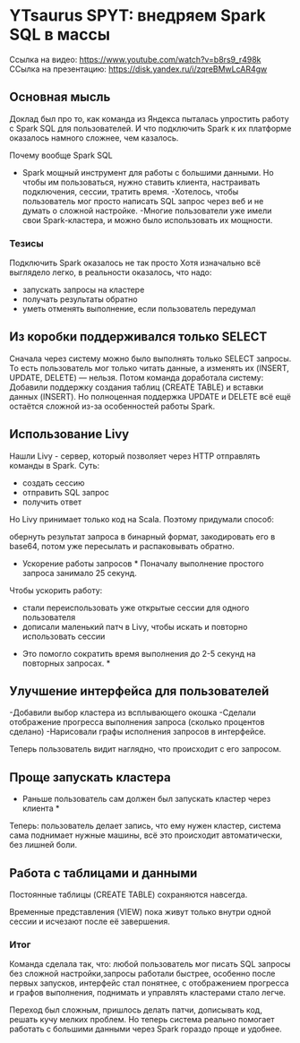 # YTsaurus SPYT: внедряем Spark SQL в массы #
Ссылка на видео: https://www.youtube.com/watch?v=b8rs9_r498k
ССылка на презентацию: https://disk.yandex.ru/i/zqreBMwLcAR4gw

## Основная мысль ##
Доклад был про то, как команда из Яндекса пыталась упростить работу с Spark SQL для пользователей. И что подключить Spark к их платформе оказалось намного сложнее, чем казалось.

Почему вообще Spark SQL
- Spark мощный инструмент для работы с большими данными.
Но чтобы им пользоваться, нужно ставить клиента, настраивать подключения, сессии, тратить время.
-Хотелось, чтобы пользователь мог просто написать SQL запрос через веб и не думать о сложной настройке.
-Многие пользователи уже имели свои Spark-кластера, и можно было использовать их мощности.

### Тезисы ###
Подключить Spark оказалось не так просто
Хотя изначально всё выглядело легко, в реальности оказалось, что надо:

- запускать запросы на кластере
- получать результаты обратно
- уметь отменять выполнение, если пользователь передумал

## Из коробки поддерживался только SELECT ##
Сначала через систему можно было выполнять только SELECT запросы.
То есть пользователь мог только читать данные, а изменять их (INSERT, UPDATE, DELETE) — нельзя.
Потом команда доработала систему:
Добавили поддержку создания таблиц (CREATE TABLE) и вставки данных (INSERT).
Но полноценная поддержка UPDATE и DELETE всё ещё остаётся сложной из-за особенностей работы Spark.

## Использование Livy ##
Нашли Livy - сервер, который позволяет через HTTP отправлять команды в Spark.
Суть:
- создать сессию
- отправить SQL запрос
- получить ответ

Но Livy принимает только код на Scala. Поэтому придумали способ:

обернуть результат запроса в бинарный формат, закодировать его в base64, потом уже пересылать и распаковывать обратно.

* Ускорение работы запросов *
Поначалу выполнение простого запроса занимало 25 секунд.

Чтобы ускорить работу:
- стали переиспользовать уже открытые сессии для одного пользователя
- дописали маленький патч в Livy, чтобы искать и повторно использовать сессии

* Это помогло сократить время выполнения до 2-5 секунд на повторных запросах. *

## Улучшение интерфейса для пользователей ##
-Добавили выбор кластера из всплывающего окошка
-Сделали отображение прогресса выполнения запроса (сколько процентов сделано)
-Нарисовали графы исполнения запросов в интерфейсе.

Теперь пользователь видит наглядно, что происходит с его запросом.

## Проще запускать кластера ##
* Раньше пользователь сам должен был запускать кластер через клиента *

Теперь:
пользователь делает запись, что ему нужен кластер, система сама поднимает нужные машины, всё это происходит автоматически, без лишней боли.

## Работа с таблицами и данными ##
Постоянные таблицы (CREATE TABLE) сохраняются навсегда.

Временные представления (VIEW) пока живут только внутри одной сессии и исчезают после её завершения.

### Итог ###
Команда сделала так, что:
любой пользователь мог писать SQL запросы без сложной настройки,запросы работали быстрее, особенно после первых запусков, интерфейс стал понятнее, с отображением прогресса и графов выполнения, поднимать и управлять кластерами стало легче.

Переход был сложным, пришлось делать патчи, дописывать код, решать кучу мелких проблем.
Но теперь система реально помогает работать с большими данными через Spark гораздо проще и удобнее.
